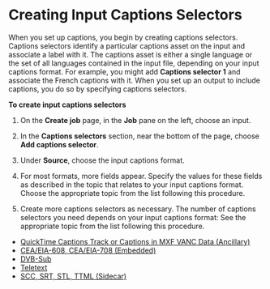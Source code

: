 # Creating Input Captions Selectors<a name="create-input-caption-selectors"></a>

When you set up captions, you begin by creating captions selectors\. Captions selectors identify a particular captions asset on the input and associate a label with it\. The captions asset is either a single language or the set of all languages contained in the input file, depending on your input captions format\. For example, you might add **Captions selector 1** and associate the French captions with it\. When you set up an output to include captions, you do so by specifying captions selectors\. 

**To create input captions selectors**

1. On the **Create job** page, in the **Job** pane on the left, choose an input\. 

1. In the **Captions selectors** section, near the bottom of the page, choose **Add captions selector**\. 

1. Under **Source**, choose the input captions format\. 

1. For most formats, more fields appear\. Specify the values for these fields as described in the topic that relates to your input captions format\. Choose the appropriate topic from the list following this procedure\.

1. Create more captions selectors as necessary\. The number of captions selectors you need depends on your input captions format: See the appropriate topic from the list following this procedure\.


+ [QuickTime Captions Track or Captions in MXF VANC Data \(Ancillary\)](ancillary.md)
+ [CEA/EIA\-608, CEA/EIA\-708 \(Embedded\)](embedded.md)
+ [DVB\-Sub](dvb-sub-or-scte-27.md)
+ [Teletext](dvb-teletext.md)
+ [SCC, SRT, STL, TTML \(Sidecar\)](scc.md)